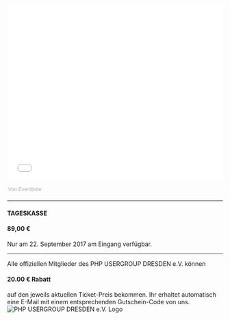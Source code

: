 <div style="width:100%; text-align:left;">
	<iframe src="//eventbrite.de/tickets-external?eid=33522252961&ref=etckt" frameborder="0" height="410" width="100%" vspace="0" hspace="0" marginheight="5" marginwidth="5" scrolling="auto" allowtransparency="true"></iframe>
	<div style="font-family:Helvetica, Arial; font-size:12px; padding:10px 0 5px; margin:2px; width:100%; text-align:left;">
		<a class="powered-by-eb" style="color: #ADB0B6; text-decoration: none;" target="_blank" href="http://www.eventbrite.de/">Von Eventbrite</a>
	</div>
</div>

<hr class="blockspace">

<div class="tickets">
	<div class="row">
		<div class="col-xs-12 col-sm-6 col-md-6">
			<h4>TAGESKASSE</h4>
		</div>
		<div class="col-xs-12 col-sm-6 col-md-6">
			<h4>89,00 &euro;</h3>	
		</div>
		<div class="col-xs-12">
			<p class="text-muted">Nur am 22. September 2017 am Eingang verfügbar.</p>
		</div>
	</div>
</div>

<hr class="blockspace">

<div class="row">
	<div class="col-xs-12 col-sm-12 col-md-9 col-lg-10 text-center">
		Alle offiziellen Mitglieder des PHP USERGROUP DRESDEN e.V. können 
		<h4 class="text-center">
			20.00 &euro; Rabatt
		</h4>
		auf den jeweils aktuellen Ticket-Preis bekommen. 
		Ihr erhaltet automatisch eine E-Mail mit einem entsprechenden Gutschein-Code von uns. 
	</div>
	<div class="hidden-xs hidden-sm col-md-3 col-lg-2">
		<img src="@baseUrl@/assets/images/phpartners/phpugdd-logo.png" class="img-responsive" alt="PHP USERGROUP DRESDEN e.V. Logo">
	</div>
</div>

